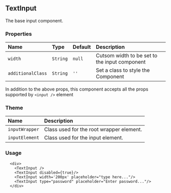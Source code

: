 ## TextInput

The base input component.

### Properties
| Name | Type | Default | Description |
|:-----|:-----|:-----|:-----|
| `width` | `String` | `null` | Cutsom width to be set to the input component |
| `additionalClass` | `String` | `''` | Set a class to style the Component |

In addition to the above props, this component accepts all the props supported by `<input />` element

### Theme

| Name     | Description|
|:---------|:-----------|
| `inputWrapper`   | Class used for the root wrapper element.|
| `inputElement`   | Class used for the input element.|

### Usage
```
  <div>
    <TextInput />
    <TextInput disabled={true}/>
    <TextInput width='200px' placeholder="type here..."/>
    <TextInput type="password" placeholder="Enter password..."/>
  </div>
```